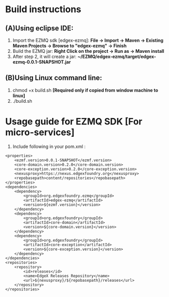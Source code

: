 # Build instructions

## (A)Using eclipse IDE:

1. Import the EZMQ sdk [edgex-ezmq]:
    **File -> Import -> Maven -> Existing Maven Projects -> Browse to "edgex-ezmq" -> Finish**
2. Build the EZMQ jar: 
    **Right Click on the project -> Run as -> Maven install**
3. After step 2, it will create a jar: 
    **~/EZMQ/edgex-ezmq/target/edgex-ezmq-0.0.1-SNAPSHOT.jar**

## (B)Using Linux command line:

1. chmod +x build.sh  **[Required only if copied from window machine to linux]**
2. ./build.sh

# Usage guide for EZMQ SDK [For micro-services] 
1. Include following in your pom.xml :

```
<properties>
    <ezmf.version>0.0.1-SNAPSHOT</ezmf.version>
    <core-domain.version>0.2.0</core-domain.version>
    <core-exception.version>0.2.0</core-exception.version>
    <nexusproxy>https://nexus.edgexfoundry.org</nexusproxy>
    <repobasepath>content/repositories</repobasepath>
</properties>
<dependencies>
    <dependency>
        <groupId>org.edgexfoundry.ezmq</groupId>
        <artifactId>edgex-ezmq</artifactId>
        <version>${ezmf.version}</version>
    </dependency>
    <dependency>
        <groupId>org.edgexfoundry</groupId>
        <artifactId>core-domain</artifactId>
        <version>${core-domain.version}</version>
    </dependency>
    <dependency>
        <groupId>org.edgexfoundry</groupId>
        <artifactId>core-exception</artifactId>
        <version>${core-exception.version}</version>
    </dependency>
</dependencies>
<repositories>
    <repository>
        <id>releases</id>
        <name>EdgeX Releases Repository</name>
        <url>${nexusproxy}/${repobasepath}/releases</url>
    </repository>
</repositories>
```
